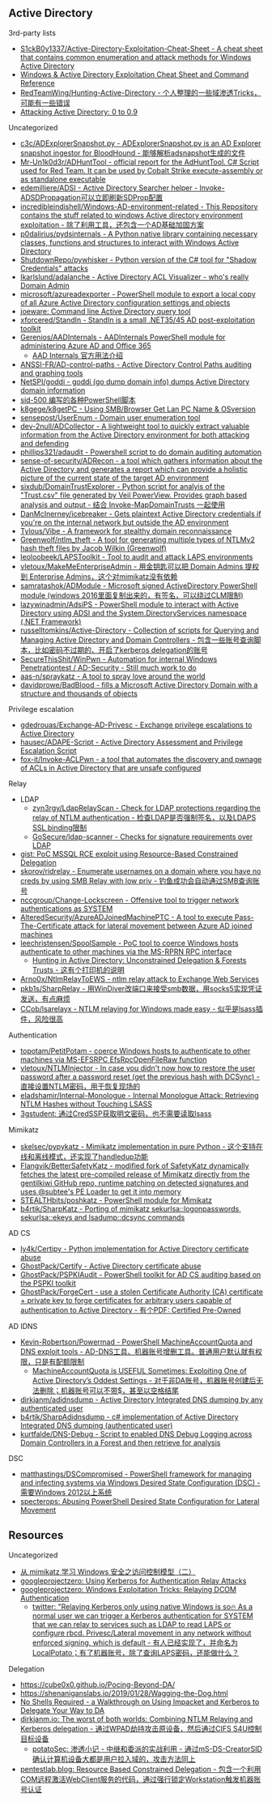 ## Active Directory

3rd-party lists

* [S1ckB0y1337/Active-Directory-Exploitation-Cheat-Sheet - A cheat sheet that contains common enumeration and attack methods for Windows Active Directory](https://github.com/S1ckB0y1337/Active-Directory-Exploitation-Cheat-Sheet)
* [Windows & Active Directory Exploitation Cheat Sheet and Command Reference](https://casvancooten.com/posts/2020/11/windows-active-directory-exploitation-cheat-sheet-and-command-reference/)
* [RedTeamWing/Hunting-Active-Directory - 个人整理的一些域渗透Tricks，可能有一些错误](https://github.com/RedTeamWing/Hunting-Active-Directory)
* [Attacking Active Directory: 0 to 0.9](https://zer1t0.gitlab.io/posts/attacking_ad/)

Uncategorized

* [c3c/ADExplorerSnapshot.py - ADExplorerSnapshot.py is an AD Explorer snapshot ingestor for BloodHound - 能够解析adsnapshot生成的文件](https://github.com/c3c/ADExplorerSnapshot.py)
* [Mr-Un1k0d3r/ADHuntTool - official report for the AdHuntTool. C# Script used for Red Team. It can be used by Cobalt Strike execute-assembly or as standalone executable](https://github.com/Mr-Un1k0d3r/ADHuntTool)
* [edemilliere/ADSI - Active Directory Searcher helper - Invoke-ADSDPropagation可以立即刷新SDProp配置](https://github.com/edemilliere/ADSI)
* [incredibleindishell/Windows-AD-environment-related - This Repository contains the stuff related to windows Active directory environment exploitation - 除了利用工具，还包含一个AD基础加固方案](https://github.com/incredibleindishell/Windows-AD-environment-related)
* [p0dalirius/pydsinternals - A Python native library containing necessary classes, functions and structures to interact with Windows Active Directory](https://github.com/p0dalirius/pydsinternals)
* [ShutdownRepo/pywhisker - Python version of the C# tool for "Shadow Credentials" attacks](https://github.com/ShutdownRepo/pywhisker)
* [lkarlslund/adalanche - Active Directory ACL Visualizer - who's really Domain Admin](https://github.com/lkarlslund/adalanche)
* [microsoft/azureadexporter - PowerShell module to export a local copy of all Azure Active Directory configuration settings and objects](https://github.com/microsoft/azureadexporter)
* [joeware: Command line Active Directory query tool](http://www.joeware.net/freetools/tools/adfind/)
* [xforcered/StandIn - StandIn is a small .NET35/45 AD post-exploitation toolkit](https://github.com/xforcered/StandIn)
* [Gerenios/AADInternals - AADInternals PowerShell module for administering Azure AD and Office 365](https://github.com/Gerenios/AADInternals)
  * [AAD Internals 官方用法介绍](https://o365blog.com/aadinternals/#install-aadintptaspy)
* [ANSSI-FR/AD-control-paths - Active Directory Control Paths auditing and graphing tools](https://github.com/ANSSI-FR/AD-control-paths)
* [NetSPI/goddi - goddi (go dump domain info) dumps Active Directory domain information](https://github.com/NetSPI/goddi)
* [sid-500 编写的各种PowerShell脚本](https://sid-500.com/downloads/)
* [k8gege/k8getPC - Using SMB/Browser Get Lan PC Name & OSversion](https://github.com/k8gege/k8getPC)
* [sensepost/UserEnum - Domain user enumeration tool](https://github.com/sensepost/UserEnum)
* [dev-2null/ADCollector - A lightweight tool to quickly extract valuable information from the Active Directory environment for both attacking and defending](https://github.com/dev-2null/ADCollector)
* [phillips321/adaudit - Powershell script to do domain auditing automation](https://github.com/phillips321/adaudit)
* [sense-of-security/ADRecon - a tool which gathers information about the Active Directory and generates a report which can provide a holistic picture of the current state of the target AD environment](https://github.com/sense-of-security/ADRecon)
* [sixdub/DomainTrustExplorer - Python script for analyis of the "Trust.csv" file generated by Veil PowerView. Provides graph based analysis and output - 结合 Invoke-MapDomainTrusts 一起使用](https://github.com/sixdub/DomainTrustExplorer)
* [DanMcInerney/icebreaker - Gets plaintext Active Directory credentials if you're on the internal network but outside the AD environment](https://github.com/DanMcInerney/icebreaker)
* [Tylous/Vibe - A framework for stealthy domain reconnaissance](https://github.com/Tylous/Vibe)
* [Greenwolf/ntlm_theft - A tool for generating multiple types of NTLMv2 hash theft files by Jacob Wilkin (Greenwolf)](https://github.com/Greenwolf/ntlm_theft)
* [leoloobeek/LAPSToolkit - Tool to audit and attack LAPS environments](https://github.com/leoloobeek/LAPSToolkit)
* [vletoux/MakeMeEnterpriseAdmin - 用金钥匙可以把 Domain Admins 提权到 Enterprise Admins，这个对mimikatz没有依赖](https://github.com/vletoux/MakeMeEnterpriseAdmin)
* [samratashok/ADModule - Microsoft signed ActiveDirectory PowerShell module (windows 2016里面复制出来的，有签名，可以绕过CLM限制)](https://github.com/samratashok/ADModule)
* [lazywinadmin/AdsiPS - PowerShell module to interact with Active Directory using ADSI and the System.DirectoryServices namespace (.NET Framework)](https://github.com/lazywinadmin/AdsiPS)
* [russelltomkins/Active-Directory - Collection of scripts for Querying and Managing Active Directory and Domain Controllers - 包含一些账号查询脚本，比如密码不过期的、开启了kerberos delegation的账号](https://github.com/russelltomkins/Active-Directory)
* [SecureThisShit/WinPwn - Automation for internal Windows Penetrationtest / AD-Security - Still much work to do](https://github.com/SecureThisShit/WinPwn)
* [aas-n/spraykatz - A tool to spray love around the world](https://github.com/aas-n/spraykatz)
* [davidprowe/BadBlood - fills a Microsoft Active Directory Domain with a structure and thousands of objects](https://github.com/davidprowe/BadBlood)

Privilege escalation

* [gdedrouas/Exchange-AD-Privesc - Exchange privilege escalations to Active Directory](https://github.com/gdedrouas/Exchange-AD-Privesc)
* [hausec/ADAPE-Script - Active Directory Assessment and Privilege Escalation Script](https://github.com/hausec/ADAPE-Script)
* [fox-it/Invoke-ACLPwn - a tool that automates the discovery and pwnage of ACLs in Active Directory that are unsafe configured](https://github.com/fox-it/Invoke-ACLPwn)

Relay

* LDAP
  * [zyn3rgy/LdapRelayScan - Check for LDAP protections regarding the relay of NTLM authentication - 检查LDAP是否强制签名，以及LDAPS SSL binding限制](https://github.com/zyn3rgy/LdapRelayScan)
  * [GoSecure/ldap-scanner - Checks for signature requirements over LDAP](https://github.com/GoSecure/ldap-scanner)
* [gist: PoC MSSQL RCE exploit using Resource-Based Constrained Delegation](https://gist.github.com/3xocyte/0dc0bd4cb48cc7b4075bdc90a1ccc7d3)
* [skorov/ridrelay - Enumerate usernames on a domain where you have no creds by using SMB Relay with low priv - 钓鱼成功会自动通过SMB查询账号](https://github.com/skorov/ridrelay)
* [nccgroup/Change-Lockscreen - Offensive tool to trigger network authentications as SYSTEM](https://github.com/nccgroup/Change-Lockscreen)
* [AlteredSecurity/AzureADJoinedMachinePTC - A tool to execute Pass-The-Certificate attack for lateral movement between Azure AD joined machines](https://github.com/AlteredSecurity/AzureADJoinedMachinePTC)
* [leechristensen/SpoolSample - PoC tool to coerce Windows hosts authenticate to other machines via the MS-RPRN RPC interface](https://github.com/leechristensen/SpoolSample)
  * [Hunting in Active Directory: Unconstrained Delegation & Forests Trusts - 这有个打印机的说明](https://posts.specterops.io/hunting-in-active-directory-unconstrained-delegation-forests-trusts-71f2b33688e1)
* [Arno0x/NtlmRelayToEWS - ntlm relay attack to Exchange Web Services](https://github.com/Arno0x/NtlmRelayToEWS)
* [pkb1s/SharpRelay - 用WinDiver改端口来接受smb数据，用socks5实现凭证发送，有点麻烦](https://github.com/pkb1s/SharpRelay)
* [CCob/lsarelayx - NTLM relaying for Windows made easy - 似乎是lsass插件，风险很高](https://github.com/CCob/lsarelayx)

Authentication

* [topotam/PetitPotam - coerce Windows hosts to authenticate to other machines via MS-EFSRPC EfsRpcOpenFileRaw function](https://github.com/topotam/PetitPotam)
* [vletoux/NTLMInjector - In case you didn't now how to restore the user password after a password reset (get the previous hash with DCSync) - 直接设置NTLM密码，用于恢复现场的](https://github.com/vletoux/NTLMInjector)
* [eladshamir/Internal-Monologue - Internal Monologue Attack: Retrieving NTLM Hashes without Touching LSASS](https://github.com/eladshamir/Internal-Monologue)
* [3gstudent: 通过CredSSP获取明文密码，也不需要读取lsass](https://github.com/3gstudent/3gstudent.github.io/blob/47cdaae15d36b78cc34761662a1471dff0223050/_posts/2020-8-6-%E6%B8%97%E9%80%8F%E6%8A%80%E5%B7%A7%E2%80%94%E2%80%94%E9%80%9A%E8%BF%87CredSSP%E5%AF%BC%E5%87%BA%E7%94%A8%E6%88%B7%E7%9A%84%E6%98%8E%E6%96%87%E5%8F%A3%E4%BB%A4.md)

Mimikatz

* [skelsec/pypykatz - Mimikatz implementation in pure Python - 这个支持在线和离线模式，还实现了handledup功能](https://github.com/skelsec/pypykatz)
* [Flangvik/BetterSafetyKatz - modified fork of SafetyKatz dynamically fetches the latest pre-compiled release of Mimikatz directly from the gentilkiwi GitHub repo, runtime patching on detected signatures and uses @subtee's PE Loader to get it into memory](https://github.com/Flangvik/BetterSafetyKatz)
* [STEALTHbits/poshkatz - PowerShell module for Mimikatz](https://github.com/STEALTHbits/poshkatz)
* [b4rtik/SharpKatz - Porting of mimikatz sekurlsa::logonpasswords, sekurlsa::ekeys and lsadump::dcsync commands](https://github.com/b4rtik/SharpKatz)

AD CS

* [ly4k/Certipy - Python implementation for Active Directory certificate abuse](https://github.com/ly4k/Certipy)
* [GhostPack/Certify - Active Directory certificate abuse](https://github.com/GhostPack/Certify)
* [GhostPack/PSPKIAudit - PowerShell toolkit for AD CS auditing based on the PSPKI toolkit](https://github.com/GhostPack/PSPKIAudit)
* [GhostPack/ForgeCert - use a stolen Certificate Authority (CA) certificate + private key to forge certificates for arbitrary users capable of authentication to Active Directory - 有个PDF: Certified Pre-Owned](https://github.com/GhostPack/ForgeCert)

AD IDNS

* [Kevin-Robertson/Powermad - PowerShell MachineAccountQuota and DNS exploit tools - AD-DNS工具、机器账号增删工具。普通用户默认就有权限，只是有配额限制](https://github.com/Kevin-Robertson/Powermad)
  * [MachineAccountQuota is USEFUL Sometimes: Exploiting One of Active Directory’s Oddest Settings - 对于非DA账号，机器账号创建后无法删除；机器账号可以不带$，甚至以空格结尾](https://blog.netspi.com/machineaccountquota-is-useful-sometimes/)
* [dirkjanm/adidnsdump - Active Directory Integrated DNS dumping by any authenticated user](https://github.com/dirkjanm/adidnsdump)
* [b4rtik/SharpAdidnsdump - c# implementation of Active Directory Integrated DNS dumping (authenticated user)](https://github.com/b4rtik/SharpAdidnsdump)
* [kurtfalde/DNS-Debug - Script to enabled DNS Debug Logging across Domain Controllers in a Forest and then retrieve for analysis](https://github.com/kurtfalde/DNS-Debug)

DSC

* [matthastings/DSCompromised - PowerShell framework for managing and infecting systems via Windows Desired State Configuration (DSC) - 需要Windows 2012以上系统](https://github.com/matthastings/DSCompromised)
* [specterops: Abusing PowerShell Desired State Configuration for Lateral Movement](https://posts.specterops.io/abusing-powershell-desired-state-configuration-for-lateral-movement-ca42ddbe6f06)  

## Resources

Uncategorized

* [从 mimikatz 学习 Windows 安全之访问控制模型（二）](https://paper.seebug.org/1672/)
* [googleprojectzero: Using Kerberos for Authentication Relay Attacks](https://googleprojectzero.blogspot.com/2021/10/using-kerberos-for-authentication-relay.html)
* [googleprojectzero: Windows Exploitation Tricks: Relaying DCOM Authentication](https://googleprojectzero.blogspot.com/2021/10/windows-exploitation-tricks-relaying.html)
  * [twitter: "Relaying Kerberos only using native Windows is so🔥 As a normal user we can trigger a Kerberos authentication for SYSTEM that we can relay to services such as LDAP to read LAPS or configure rbcd. Privesc/Lateral movement in any network without enforced signing, which is default - 有人已经实现了，并命名为LocalPotato；有了机器账号，除了查询LAPS密码，还能做什么？](https://twitter.com/cube0x0/status/1468860246307258370)

Delegation

* https://cube0x0.github.io/Pocing-Beyond-DA/
* https://shenaniganslabs.io/2019/01/28/Wagging-the-Dog.html
* [No Shells Required - a Walkthrough on Using Impacket and Kerberos to Delegate Your Way to DA](http://blog.redxorblue.com/2019/12/no-shells-required-using-impacket-to.html)
* [dirkjanm.io: The worst of both worlds: Combining NTLM Relaying and Kerberos delegation - 通过WPAD劫持攻击原设备，然后通过CIFS S4U控制目标设备](https://dirkjanm.io/worst-of-both-worlds-ntlm-relaying-and-kerberos-delegation/)
  * [potatoSec: 渗透小记 - 中继和委派的实战利用 - 通过mS-DS-CreatorSID确认计算机设备大都是用户拉入域的，攻击方法同上](https://www.cnblogs.com/potatsoSec/p/14260648.html)
* [pentestlab.blog: Resource Based Constrained Delegation - 包含一个利用COM远程激活WebClient服务的代码，通过强行锁定Workstation触发机器账号认证](https://pentestlab.blog/2021/10/18/resource-based-constrained-delegation/)
